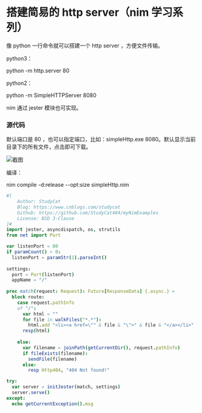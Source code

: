 # 搭建简易的 http server（nim 学习系列）

像 python 一行命令就可以搭建一个 http server ，方便文件传输。

python3：

python -m http.server 80

python2：

python -m SimpleHTTPServer 8080

nim 通过 jester 模块也可实现。

### 源代码

默认端口是 80 ，也可以指定端口，比如：simpleHttp.exe 8080。默认显示当前目录下的所有文件，点击即可下载。

![截图](https://files-cdn.cnblogs.com/files/StudyCat/httpserver.bmp)

编译：

nim compile -d:release --opt:size simpleHttp.nim

``` simpleHttp.nim
#[
    Author: StudyCat
    Blog: https://www.cnblogs.com/studycat
    Github: https://github.com/StudyCat404/myNimExamples
    License: BSD 3-Clause
]#
import jester, asyncdispatch, os, strutils
from net import Port

var listenPort = 80
if paramCount() > 0:
  listenPort = paramStr(1).parseInt()
  
settings:
  port = Port(listenPort)
  appName = "/"
  
proc match(request: Request): Future[ResponseData] {.async.} =
  block route:
    case request.pathInfo
    of "/":
      var html = ""
      for file in walkFiles("*.*"):
        html.add "<li><a href=\"" & file & "\">" & file & "</a></li>"
      resp(html)
      
    else:
      var filename = joinPath(getCurrentDir(), request.pathInfo)
      if fileExists(filename):
        sendFile(filename)
      else:  
        resp Http404, "404 Not found!"

try:        
  var server = initJester(match, settings)
  server.serve()
except:
  echo getCurrentException().msg  
  
```

